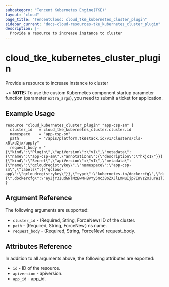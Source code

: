 ```yaml
---
subcategory: "Tencent Kubernetes Engine(TKE)"
layout: "cloud"
page_title: "TencentCloud: cloud_tke_kubernetes_cluster_plugin"
sidebar_current: "docs-cloud-resources-tke_kubernetes_cluster_plugin"
description: |-
  Provide a resource to increase instance to cluster
---
```


# cloud_tke_kubernetes_cluster_plugin

Provide a resource to increase instance to cluster

~> **NOTE:** To use the custom Kubernetes component startup parameter function (parameter `extra_args`), you need to submit a ticket for application.

## Example Usage

```hcl
resource "cloud_kubernetes_cluster_plugin" "app-csp-sm" {
  cluster_id   = cloud_tke_kubernetes_cluster.cluster.id
  namespace    = "app-csp-sm"
  path         = "/apis/platform.tkestack.io/v1/clusters/cls-x8lxd2jx/apply"
  request_body = "{\"kind\":\"Plugin\",\"apiVersion\":\"v1\",\"metadata\":{\"name\":\"app-csp-sm\",\"annotations\":{\"description\":\"hkjc1\"}}}{\"kind\":\"Secret\",\"apiVersion\":\"v1\",\"metadata\":{\"name\":\"qcloudregistrykey\",\"namespace\":\"app-csp-sm\",\"labels\":{\"qcloud-app\":\"qcloudregistrykey\"}},\"type\":\"kubernetes.io/dockercfg\",\"data\":{\".dockercfg\":\"eyJjY3IudGNlMzEwMHBvYy5mc3BoZXJlLmNuIjp7InVzZXJuYW1lIjoiMTAwMDA0NjAzMTU3IiwicGFzc3dvcmQiOiJ7QXBwbGljYXRpb25Ub2tlbjo0OGJlNzY2ZTVkZmRmN2JhZTAwZjdlZTQ3NTQyNDJlMX0iLCJlbWFpbCI6Im5vdEB2YWwuaWQiLCJhdXRoIjoiTVRBd01EQTBOakF6TVRVM09udEJjSEJzYVdOaGRHbHZibFJ2YTJWdU9qUTRZbVUzTmpabE5XUm1aR1kzWW1GbE1EQm1OMlZsTkRjMU5ESTBNbVV4ZlE9PSJ9fQ==\"}}"
}
```

## Argument Reference

The following arguments are supported:

* `cluster_id` - (Required, String, ForceNew) ID of the cluster.
* `path` - (Required, String, ForceNew) ns name.
* `request_body` - (Required, String, ForceNew) request_body.

## Attributes Reference

In addition to all arguments above, the following attributes are exported:

* `id` - ID of the resource.
* `apiversion` - apiversion.
* `app_id` - app_id.


